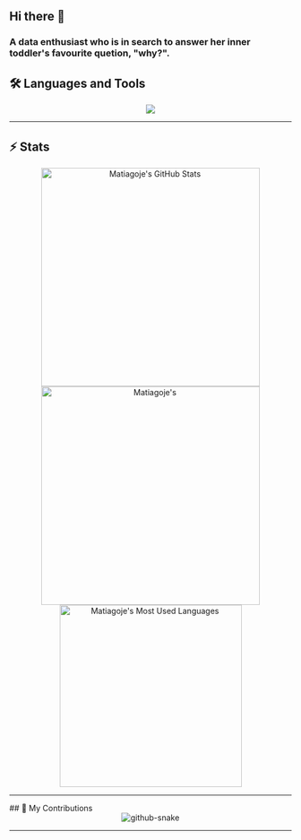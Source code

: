 ## Hi there 👋

### A data enthusiast who is in search to answer her inner toddler's favourite quetion, "why?".

## 🛠️ Languages and Tools

<p align="center">
  <img src="https://skillicons.dev/icons?i=py,r,vscode" />
</p>

<hr>

## ⚡️ Stats

<div align=center>
  <img width=390 src="https://github-readme-stats.vercel.app/api?username=matiagoje&theme=transparent&count_private=true&show_icons=true&rank_icon=github&locale=en" alt="Matiagoje's GitHub Stats" />
  <img width=390 src="https://github-readme-streak-stats.herokuapp.com/?user=matiagoje&theme=transparent&count_private=true&border_radius=10&locale=en" alt="Matiagoje's" />
  <img width=325 src="https://github-readme-stats.vercel.app/api/top-langs?username=matiagoje&theme=transparent&layout=donut&hide=css&langs_count=8&border_radius=10&show_icons=true&locale=en" alt="Matiagoje's Most Used Languages" />
</div>

<hr>
## 🐍 My Contributions

<div align="center">
  <picture>
    <source media="(prefers-color-scheme: dark)" srcset="https://raw.githubusercontent.com/matiagoje/matiagoje/output/github-contribution-grid-snake-dark.svg" />
    <source media="(prefers-color-scheme: light)" srcset="https://raw.githubusercontent.com/{Matiagoje}/{Matiagoje}/output/github-contribution-grid-snake.svg" />
    <img alt="github-snake" src="https://raw.githubusercontent.com/{Matiagoje}/{Matiagoje}/output/github-contribution-grid-snake.svg" />
  </picture>
</div>

<hr>
<!--
<div align="center"> 
  <p>Visitor count</p>
  <img src="https://profile-counter.glitch.me/{USERNAME}/count.svg" alt="Visitor's Count" />
</div> 

- 🔭 I’m currently working on ...
- 🌱 I’m currently learning ...
- 👯 I’m looking to collaborate on ...
- 🤔 I’m looking for help with ...
- 💬 Ask me about ...
- 📫 How to reach me: ...
- 😄 Pronouns: ...
- ⚡ Fun fact: ...
-->
